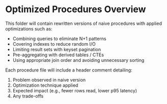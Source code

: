 # Optimized Procedures Overview

This folder will contain rewritten versions of naive procedures with applied optimizations such as:
- Combining queries to eliminate N+1 patterns
- Covering indexes to reduce random I/O
- Limiting result sets with keyset pagination
- Pre-aggregating with derived tables / CTEs
- Using appropriate join order and avoiding unnecessary sorting

Each procedure file will include a header comment detailing:
1. Problem observed in naive version
2. Optimization technique applied
3. Expected impact (e.g., fewer rows read, lower p95 latency)
4. Any trade-offs
